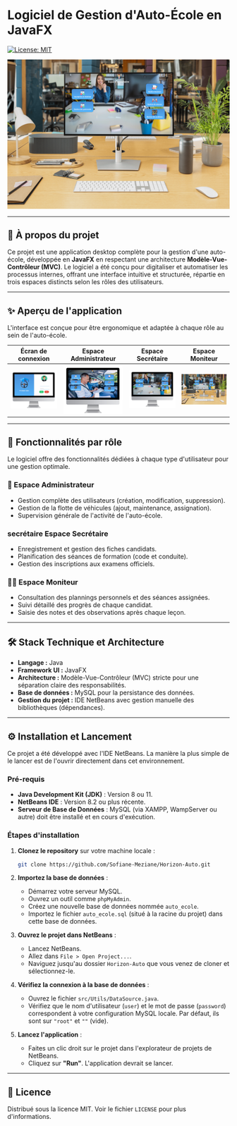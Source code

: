 # Logiciel de Gestion d'Auto-École en JavaFX

[![License: MIT](https://img.shields.io/badge/License-MIT-blue.svg)](https://opensource.org/licenses/MIT)

![Bannière de présentation du logiciel](https://raw.githubusercontent.com/Sofiane-Meziane/Horizon-Auto/main/src/images/Design%20sans%20titre%20(6).png)

---

## 🎯 À propos du projet

Ce projet est une application desktop complète pour la gestion d'une auto-école, développée en **JavaFX** en respectant une architecture **Modèle-Vue-Contrôleur (MVC)**. Le logiciel a été conçu pour digitaliser et automatiser les processus internes, offrant une interface intuitive et structurée, répartie en trois espaces distincts selon les rôles des utilisateurs.

---

## ✨ Aperçu de l'application

L'interface est conçue pour être ergonomique et adaptée à chaque rôle au sein de l'auto-école.

| Écran de connexion | Espace Administrateur | Espace Secrétaire | Espace Moniteur |
| :---: | :---: | :---: | :---: |
| ![Écran de connexion](https://raw.githubusercontent.com/Sofiane-Meziane/Horizon-Auto/main/src/images/Design%20sans%20titre%20(7).png) | ![Tableau de bord de l'administrateur](https://raw.githubusercontent.com/Sofiane-Meziane/Horizon-Auto/main/src/images/ecran%20admin.png) | ![Interface de la secrétaire](https://raw.githubusercontent.com/Sofiane-Meziane/Horizon-Auto/main/src/images/Design%20sans%20titre%20(5).png) | ![Vue du moniteur](https://github.com/Sofiane-Meziane/Horizon-Auto/blob/a94a04181eae2332f561656615ade7dd5bd7e8d0/src/images/Design%20sans%20titre%20(6).png) |

---

## 🚀 Fonctionnalités par rôle

Le logiciel offre des fonctionnalités dédiées à chaque type d'utilisateur pour une gestion optimale.

### 👑 Espace Administrateur
* Gestion complète des utilisateurs (création, modification, suppression).
* Gestion de la flotte de véhicules (ajout, maintenance, assignation).
* Supervision générale de l'activité de l'auto-école.

###  secrétaire Espace Secrétaire
* Enregistrement et gestion des fiches candidats.
* Planification des séances de formation (code et conduite).
* Gestion des inscriptions aux examens officiels.

### 👨‍🏫 Espace Moniteur
* Consultation des plannings personnels et des séances assignées.
* Suivi détaillé des progrès de chaque candidat.
* Saisie des notes et des observations après chaque leçon.

---

## 🛠️ Stack Technique et Architecture

* **Langage :** Java
* **Framework UI :** JavaFX
* **Architecture :** Modèle-Vue-Contrôleur (MVC) stricte pour une séparation claire des responsabilités.
* **Base de données :** MySQL pour la persistance des données.
* **Gestion du projet :** IDE NetBeans avec gestion manuelle des bibliothèques (dépendances).

---

## ⚙️ Installation et Lancement

Ce projet a été développé avec l'IDE NetBeans. La manière la plus simple de le lancer est de l'ouvrir directement dans cet environnement.

### Pré-requis
* **Java Development Kit (JDK)** : Version 8 ou 11.
* **NetBeans IDE** : Version 8.2 ou plus récente.
* **Serveur de Base de Données** : MySQL (via XAMPP, WampServer ou autre) doit être installé et en cours d'exécution.

### Étapes d'installation
1.  **Clonez le repository** sur votre machine locale :
    ```sh
    git clone https://github.com/Sofiane-Meziane/Horizon-Auto.git
    ```
2.  **Importez la base de données** :
    * Démarrez votre serveur MySQL.
    * Ouvrez un outil comme `phpMyAdmin`.
    * Créez une nouvelle base de données nommée `auto_ecole`.
    * Importez le fichier `auto_ecole.sql` (situé à la racine du projet) dans cette base de données.

3.  **Ouvrez le projet dans NetBeans** :
    * Lancez NetBeans.
    * Allez dans `File > Open Project...`.
    * Naviguez jusqu'au dossier `Horizon-Auto` que vous venez de cloner et sélectionnez-le.

4.  **Vérifiez la connexion à la base de données** :
    * Ouvrez le fichier `src/Utils/DataSource.java`.
    * Vérifiez que le nom d'utilisateur (`user`) et le mot de passe (`password`) correspondent à votre configuration MySQL locale. Par défaut, ils sont sur `"root"` et `""` (vide).

5.  **Lancez l'application** :
    * Faites un clic droit sur le projet dans l'explorateur de projets de NetBeans.
    * Cliquez sur **"Run"**. L'application devrait se lancer.

---

## 📄 Licence

Distribué sous la licence MIT. Voir le fichier `LICENSE` pour plus d'informations.
